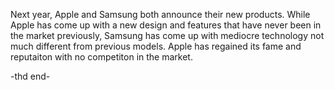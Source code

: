 Next year, Apple and Samsung both announce their new products. While Apple has come up with a new design and features that have never been in the market previously, Samsung has come up with mediocre technology not much different from previous models. Apple has regained its fame and reputaiton with no competiton in the market. 

-thd end- 